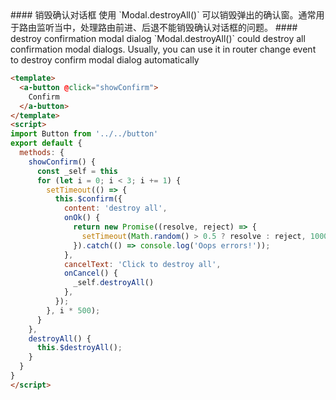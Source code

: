 
<cn>
#### 销毁确认对话框
使用 `Modal.destroyAll()` 可以销毁弹出的确认窗。通常用于路由监听当中，处理路由前进、后退不能销毁确认对话框的问题。
</cn>

<us>
#### destroy confirmation modal dialog
`Modal.destroyAll()` could destroy all confirmation modal dialogs. Usually, you can use it in router change event to destroy confirm modal dialog automatically
</us>

```html
<template>
  <a-button @click="showConfirm">
    Confirm
  </a-button>
</template>
<script>
import Button from '../../button'
export default {
  methods: {
    showConfirm() {
      const _self = this
      for (let i = 0; i < 3; i += 1) {
        setTimeout(() => {
          this.$confirm({
            content: 'destroy all',
            onOk() {
              return new Promise((resolve, reject) => {
                setTimeout(Math.random() > 0.5 ? resolve : reject, 1000);
              }).catch(() => console.log('Oops errors!'));
            },
            cancelText: 'Click to destroy all',
            onCancel() {
              _self.destroyAll()
            },
          });
        }, i * 500);
      }
    },
    destroyAll() {
      this.$destroyAll();
    }
  }
}
</script>
```


